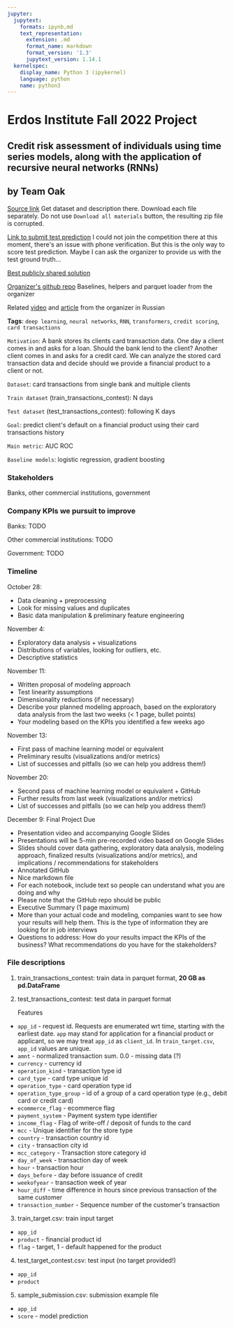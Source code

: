 ```yaml
---
jupyter:
  jupytext:
    formats: ipynb,md
    text_representation:
      extension: .md
      format_name: markdown
      format_version: '1.3'
      jupytext_version: 1.14.1
  kernelspec:
    display_name: Python 3 (ipykernel)
    language: python
    name: python3
---
```


# Erdos Institute Fall 2022 Project

## Credit risk assessment of individuals using time series models, along with the application of recursive neural networks (RNNs)

## by Team Oak

[Source link](https://ods.ai/competitions/dl-fintech-card-transactions) Get dataset and description there. Download each file separately. Do not use `Download all materials` button, the resulting zip file is corrupted.

[Link to submit test prediction](https://boosters.pro/championship/alfabattle2_sand/overview) I could not join the competition there at this moment, there's an issue with phone verification. But this is the only way to score test prediction. Maybe I can ask the organizer to provide us with the test ground truth...

[Best publicly shared solution](https://github.com/aizakharov94/AlfaBattle_task2)

[Organizer's github repo](https://github.com/smirnovevgeny/AlfaBattle2.0) Baselines, helpers and parquet loader from the organizer

Related [video](https://www.youtube.com/watch?v=yzV5ZQB850s) and [article](https://habr.com/ru/company/alfa/blog/551130/) from the organizer in Russian

**Tags**: `deep learning`, `neural networks`, `RNN`, `transformers`, `credit scoring`, `card transactions`


`Motivation`: A bank stores its clients card transaction data. One day a client comes in and asks for a loan. Should the bank lend to the client? Another client comes in and asks for a credit card. We can analyze the stored card transaction data and decide should we provide a financial product to a client or not.

`Dataset`: card transactions from single bank and multiple clients

`Train dataset` (train_transactions_contest): N days

`Test dataset` (test_transactions_contest): following K days

`Goal`: predict client's default on a financial product using their card transactions history

`Main metric`: AUC ROC

`Baseline models`: logistic regression, gradient boosting


### Stakeholders
Banks, other commercial institutions, government
### Company KPIs we pursuit to improve
Banks: TODO

Other commercial institutions: TODO

Government: TODO

### Timeline

October 28:
* Data cleaning + preprocessing
* Look for missing values and duplicates
* Basic data manipulation & preliminary feature engineering

November 4:
* Exploratory data analysis + visualizations
* Distributions of variables, looking for outliers, etc.
* Descriptive statistics

November 11:
* Written proposal of modeling approach
* Test linearity assumptions
* Dimensionality reductions (if necessary)
* Describe your planned modeling approach, based on the exploratory data analysis from the last two weeks (< 1 page, bullet points)
* Your modeling based on the KPIs you identified a few weeks ago

November 13:
* First pass of machine learning model or equivalent
* Preliminary results (visualizations and/or metrics)
* List of successes and pitfalls (so we can help you address them!)

November 20:
* Second pass of machine learning model or equivalent + GitHub
* Further results from last week (visualizations and/or metrics)
* List of successes and pitfalls (so we can help you address them!)

December 9: Final Project Due
* Presentation video and accompanying Google Slides 
* Presentations will be 5-min pre-recorded video based on Google Slides
* Slides should cover data gathering, exploratory data analysis, modeling approach, finalized results (visualizations and/or metrics), and implications / recommendations for stakeholders
* Annotated GitHub
* Nice markdown file
* For each notebook, include text so people can understand what you are doing and why 
* Please note that the GitHub repo should be public
* Executive Summary (1 page maximum)
* More than your actual code and modeling, companies want to see how your results will help them. This is the type of information they are looking for in job interviews
* Questions to address: How do your results impact the KPIs of the business? What recommendations do you have for the stakeholders? 


<!-- #region -->
###  File descriptions
1. train_transactions_contest: train data in parquet format, **20 GB as pd.DataFrame**
2. test_transactions_contest: test data in parquet format

    Features

* `app_id` - request id. Requests are enumerated wrt time, starting with the earliest date. `app` may stand for application for a financial product or applicant, so we may treat `app_id` as `client_id`. In `train_target.csv`, `app_id` values are unique.
* `amnt` - normalized transaction sum. 0.0 - missing data (?)
* `currency` - currency id
* `operation_kind` - transaction type id
* `card_type` - card type unique id
* `operation_type` - card operation type id
* `operation_type_group` - id of a group of a card operation type (e.g., debit card or credit card)
* `ecommerce_flag` - ecommerce flag
* `payment_system` - Payment system type identifier
* `income_flag` - Flag of write-off / deposit of funds to the card
* `mcc` - Unique identifier for the store type
* `country` - transaction country id
* `city` - transaction city id
* `mcc_category` - Transaction store category id
* `day_of_week` - transaction day of week
* `hour` - transaction hour
* `days_before` - day before issuance of credit
* `weekofyear` - transaction week of year
* `hour_diff` - time difference in hours since previous transaction of the same customer
* `transaction_number` - Sequence number of the customer's transaction


3. train_target.csv: train input target
* `app_id`
* `product` - financial product id
* `flag` - target, 1 - default happened for the product

4. test_target_contest.csv: test input (no target provided!)
* `app_id`
* `product`
5. sample_submission.csv: submission example file
* `app_id`
* `score` - model prediction
<!-- #endregion -->

```python

```
